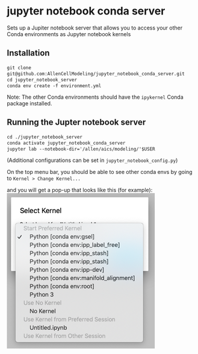 # jupyter notebook conda server
Sets up a Jupiter notebook server that allows you to access your other Conda environments as Jupyter notebook kernels

## Installation
```
git clone git@github.com:AllenCellModeling/jupyter_notebook_conda_server.git
cd jupyter_notebook_server
conda env create -f environment.yml
```
Note: The other Conda environments should have the `ipykernel` Conda package installed.

## Running the Jupter notebook server

```
cd ./jupyter_notebook_server
conda activate jupyter_notebook_conda_server
jupyter lab --notebook-dir='/allen/aics/modeling/'$USER
```

(Additional configurations can be set in `jupyter_notebook_config.py`)

On the top menu bar, you should be able to see other conda envs by going to 
`Kernel > Change Kernel...`

and you will get a pop-up that looks like this (for example):  
![alt text](./kernel_examples.png "Examples of kernels to select from")
